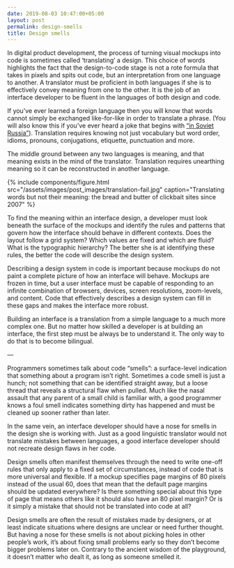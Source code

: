 ```yaml
---
date: 2019-08-03 10:47:00+05:00
layout: post
permalink: design-smells
title: Design smells
---
```


In digital product development, the process of turning visual mockups into code is sometimes called ‘translating’ a design. This choice of words highlights the fact that the design-to-code stage is not a rote formula that takes in pixels and spits out code, but an interpretation from one language to another. A translator must be proficient in both languages if she is to effectively convey meaning from one to the other. It is the job of an interface developer to be fluent in the languages of both design and code.

If you’ve ever learned a foreign language then you will know that words cannot simply be exchanged like-for-like in order to translate a phrase. (You will also know this if you’ve ever heard a joke that begins with [“in Soviet Russia”](https://en.wikipedia.org/wiki/Russian_reversal)). Translation requires knowing not just vocabulary but word order, idioms, pronouns, conjugations, etiquette, punctuation and more.

The middle ground between any two languages is meaning, and that meaning exists in the mind of the translator. Translation requires unearthing meaning so it can be reconstructed in another language.

{% include components/figure.html src="/assets/images/post_images/translation-fail.jpg" caption="Translating words but not their meaning: the bread and butter of clickbait sites since 2007" %}

To find the meaning within an interface design, a developer must look beneath the surface of the mockups and identify the rules and patterns that govern how the interface should behave in different contexts. Does the layout follow a grid system? Which values are fixed and which are fluid? What is the typographic hierarchy? The better she is at identifying these rules, the better the code will describe the design system.

Describing a design system in code is important because mockups do not paint a complete picture of how an interface will behave. Mockups are frozen in time, but a user interface must be capable of responding to an infinite combination of browsers, devices, screen resolutions, zoom-levels, and content. Code that effectively describes a design system can fill in these gaps and makes the interface more robust.

Building an interface is a translation from a simple language to a much more complex one. But no matter how skilled a developer is at building an interface, the first step must be always be to understand it. The only way to do that is to become bilingual.

—

Programmers sometimes talk about code “smells”: a surface-level indication that something about a program isn’t right. Sometimes a code smell is just a hunch; not something that can be identified straight away, but a loose thread that reveals a structural flaw when pulled. Much like the nasal assault that any parent of a small child is familiar with, a good programmer knows a foul smell indicates something dirty has happened and must be cleaned up sooner rather than later.

In the same vein, an interface developer should have a nose for smells in the design she is working with. Just as a good linguistic translator would not translate mistakes between languages, a good interface developer should not recreate design flaws in her code.

Design smells often manifest themselves through the need to write one-off rules that only apply to a fixed set of circumstances, instead of code that is more universal and flexible. If a mockup specifies page margins of 80 pixels instead of the usual 60, does that mean that the default page margins should be updated everywhere? Is there something special about this type of page that means others like it should also have an 80 pixel margin? Or is it simply a mistake that should not be translated into code at all?

Design smells are often the result of mistakes made by designers, or at least indicate situations where designs are unclear or need further thought. But having a nose for these smells is not about picking holes in other people’s work, it’s about fixing small problems early so they don’t become bigger problems later on. Contrary to the ancient wisdom of the playground, it doesn’t matter who dealt it, as long as someone smelled it.
